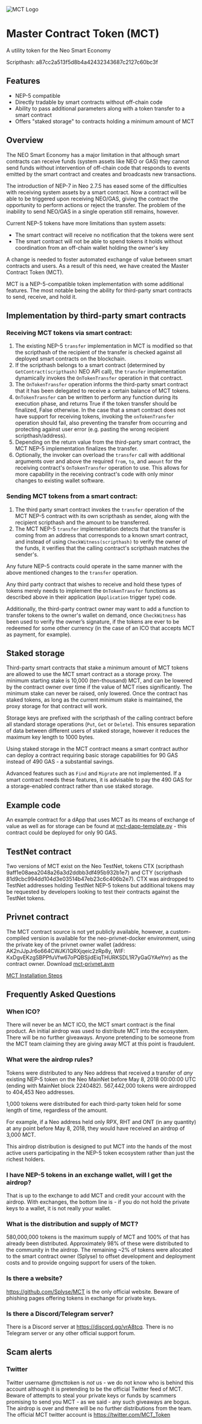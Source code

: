 ![MCT Logo](https://raw.githubusercontent.com/Splyse/MCT/master/images/MCTLogo.png?)

# Master Contract Token (MCT)
A utility token for the Neo Smart Economy

Scripthash: a87cc2a513f5d8b4a42432343687c2127c60bc3f

## Features

* NEP-5 compatible
* Directly tradable by smart contracts without off-chain code
* Ability to pass additional parameters along with a token transfer to a smart contract
* Offers "staked storage" to contracts holding a minimum amount of MCT

## Overview

The NEO Smart Economy has a major limitation in that although smart contracts can receive funds (system assets like NEO or GAS) they cannot send funds without intervention of off-chain code that responds to events emitted by the smart contract and creates and broadcasts new transactions. 

The introduction of NEP-7 in Neo 2.7.5 has eased some of the difficulties with receiving system assets by a smart contract. Now a contract will be able to be triggered upon receiving NEO/GAS, giving the contract the opportunity to perform actions or reject the transfer. The problem of the inability to send NEO/GAS in a single operation still remains, however.

Current NEP-5 tokens have more limitations than system assets:

* The smart contract will receive no notification that the tokens were sent 
* The smart contract will not be able to spend tokens it holds without coordination from an off-chain wallet holding the owner's key

A change is needed to foster automated exchange of value between smart contracts and users. As a result of this need, we have created the Master Contract Token (MCT).

MCT is a NEP-5-compatible token implementation with some additional features.  The most notable being the ability for third-party smart contracts to send, receive, and hold it.

## Implementation by third-party smart contracts

### Receiving MCT tokens via smart contract:

1. The existing NEP-5 `transfer` implementation in MCT is modified so that the scripthash of the recipient of the transfer is checked against all deployed smart contracts on the blockchain. 
2. If the scripthash belongs to a smart contract (determined by `GetContract(scripthash)` NEO API call), the `transfer` implementation dynamically invokes the `OnTokenTransfer` operation in that contract.
3. The `OnTokenTransfer` operation informs the third-party smart contract that it has been delegated to receive a certain balance of MCT tokens.
4. `OnTokenTransfer` can be written to perform any function during its execution phase, and returns True if the token transfer should be finalized, False otherwise. In the case that a smart contract does not have support for receiving tokens, invoking the `onTokenTransfer` operation should fail, also preventing the transfer from occurring and protecting against user error (e.g. pasting the wrong recipient scripthash/address).
5. Depending on the return value from the third-party smart contract, the MCT NEP-5 implementation finalizes the transfer.
6. Optionally, the invoker can overload the `transfer` call with additional arguments over and above the required `from`, `to`, and `amount` for the receiving contract's `OnTokenTransfer` operation to use. This allows for more capability in the receiving contract's code with only minor changes to existing wallet software.

### Sending MCT tokens from a smart contract:

1. The third party smart contract invokes the `transfer` operation of the MCT NEP-5 contract with its own scripthash as sender, along with the recipient scripthash and the amount to be transferred.
2. The MCT NEP-5 `transfer` implementation detects that the transfer is coming from an address that corresponds to a known smart contract, and instead of using `CheckWitness(scripthash)` to verify the owner of the funds, it verifies that the calling contract's scripthash matches the sender's.


Any future NEP-5 contracts could operate in the same manner with the above mentioned changes to the `transfer` operation.

Any third party contract that wishes to receive and hold these types of tokens merely needs to implement the `OnTokenTransfer` functions as described above in their application (`Application` trigger type) code.

Additionally, the third-party contract owner may want to add a function to transfer tokens to the owner's wallet on demand, once `CheckWitness` has been used to verify the owner’s signature, if the tokens are ever to be redeemed for some other currency (in the case of an ICO that accepts MCT as payment, for example).



## Staked storage

Third-party smart contracts that stake a minimum amount of MCT tokens are allowed to use the MCT smart contract as a storage proxy. The minimum starting stake is 10,000 (ten-thousand) MCT, 
and can be lowered by the contract owner over time if the value of MCT rises significantly. The minimum stake can never be raised, only lowered. Once the contract has staked tokens, as long as the current minimum stake is maintained, the proxy storage for that contract will work.

Storage keys are prefixed with the scripthash of the calling contract before all standard storage operations (`Put`, `Get` or `Delete`). This ensures separation of data between different users of staked storage, however it reduces the maximum key length to 1000 bytes.

Using staked storage in the MCT contract means a smart contract author can deploy a contract requiring basic storage capabilities for 90 GAS instead of 490 GAS - a substantial savings.

Advanced features such as `Find` and `Migrate` are not implemented. If a smart contract needs these features, it is advisable to pay the 490 GAS for a storage-enabled contract rather than use staked storage.

## Example code

An example contract for a dApp that uses MCT as its means of exchange of value as well as for storage can be found at [mct-dapp-template.py](https://github.com/Splyse/MCT/blob/master/mct-dapp-template.py) - this contract could be deployed for only 90 GAS.

## TestNet contract

Two versions of MCT exist on the Neo TestNet, tokens CTX (scripthash 9aff1e08aea2048a26a3d2ddbb3df495b932b1e7) and CTY (scripthash 81d9cbc994dd104d3e03514b47eb23c6c406b2e7). CTX was airdropped to TestNet addresses holding TestNet NEP-5 tokens but additional tokens may be requested by developers looking to test their contracts against the TestNet tokens.

## Privnet contract

The MCT contract source is not yet publicly available, however, a custom-compiled version is available for the neo-privnet-docker environment, using the private key of the privnet owner wallet (address: AK2nJJpJr6o664CWJKi1QRXjqeic2zRp8y, WIF: KxDgvEKzgSBPPfuVfw67oPQBSjidEiqTHURKSDL1R7yGaGYAeYnr) as the contract owner. Download [mct-privnet.avm](https://github.com/Splyse/MCT/blob/master/mct-privnet.avm)

[MCT Installation Steps](https://github.com/Splyse/MCT/blob/master/docs/neo-local.md)

## Frequently Asked Questions

### When ICO?
There will never be an MCT ICO, the MCT smart contract *is* the final product. An
initial airdrop was used to distribute MCT into the ecosystem. There will be no further giveaways. Anyone pretending to be someone from the MCT team claiming they are giving away MCT at this point is fraudulent.

### What were the airdrop rules?
Tokens were distributed to any Neo address that received a transfer of *any* existing NEP-5 token on the Neo MainNet before May 8, 2018 00:00:00 UTC (ending with MainNet block 2240482). 
567,442,000 tokens were airdropped to 404,453 Neo addresses.

1,000 tokens were distributed for each third-party token held for some length of time, regardless of the amount.

For example, if a Neo address held only RPX, RHT and ONT (in any quantity) at any point before May 8, 2018, they would have received an airdrop of 3,000 MCT. 

This airdrop distribution is designed to put MCT into the hands of the most active users participating in the NEP-5 token ecosystem rather than just the richest holders.

### I have NEP-5 tokens in an exchange wallet, will I get the airdrop?
That is up to the exchange to add MCT and credit your account with the airdrop. With exchanges, the bottom line is - if you do not hold the private keys to a wallet, it is not really your wallet. 


### What is the distribution and supply of MCT?
580,000,000 tokens is the maximum supply of MCT and 100% of that has already been distributed. Approximately 98% of these were distributed to the community in the airdrop. The remaining ~2% of tokens were allocated to the smart contract owner (Splyse) to offset development and deployment costs and to provide ongoing support for users of the token.


### Is there a website?
https://github.com/Splyse/MCT is the only official website. Beware of phishing pages offering tokens in exchange for private keys.

### Is there a Discord/Telegram server?
There is a Discord server at https://discord.gg/vrA8tcq. There is no Telegram server or any other official support forum.

## Scam alerts
### Twitter
Twitter username @mcttoken is *not* us - we do not know who is behind this account although it is pretending to be the official Twitter feed of MCT. Beware of attempts to steal your private keys or funds by scammers promising to send you MCT - as we said - any such giveaways are bogus. The airdrop is over and there will be no further distributions from the team. The official MCT twitter account is https://twitter.com/MCT_Token
